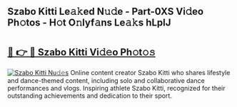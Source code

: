 ## Szabo Kitti Le𝚊𝚔ed N𝚞𝚍e - Part-0XS Vi𝚍eo Ph𝚘tos - H𝚘t O𝚗lyf𝚊ns Le𝚊𝚔s hLplJ

# <h2><a href="http://hf1epe6.feru.top/?c=Szabo+Kitti">🔗 👉 🔴 Szabo Kitti Vi𝚍𝚎o Ph𝚘t𝚘𝚜</a></h2>

[![Szabo Kitti Nu𝚍𝚎s](https://i.imgur.com/0TWrTi3.gif)](http://hf1epe6.feru.top/?c=Szabo+Kitti)
Online content creator Szabo Kitti who shares lifestyle and dance-themed content, including solo and collaborative dance performances and vlogs. Inspiring athlete Szabo Kitti, recognized for their outstanding achievements and dedication to their sport. 
